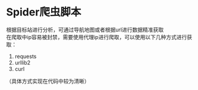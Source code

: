 # Spider爬虫脚本

根据目标站进行分析，可通过导航地图或者根据url进行数据精准获取 </br>
在爬取中ip容易被封禁，需要使用代理ip进行爬取，可以使用以下几种方式进行获取：</br>
1. requests</br>
2. urllib2</br>
3. curl</br>

（具体方式实现在代码中较为清晰）

